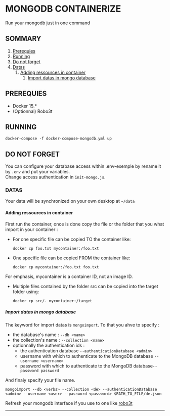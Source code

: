 # MONGODB CONTAINERIZE
Run your mongodb just in one command

## SOMMARY
1. [Prerequies](#prerequies)
2. [Running](#running) 
3. [Do not forget](#dontforget)
4. [Datas](#datas)
    1. [Adding ressources in container](#addingressources)
        1. [Import datas in mongo database](#importdatas) 


## PREREQUIES
* Docker 15.*
* (Optionnal) Robo3t

## RUNNING
```shell
docker-compose -f docker-compose-mongodb.yml up
```
## DO NOT FORGET <a id="dontforget"></a>
You can configure your database access within .env-exemple by rename it by `.env` and put your variables.\
Change access authentication in `init-mongo.js`.

### DATAS
Your data will be synchronized on your own desktop at `~/data` 

#### Adding ressources in container <a id="addingressources"></a>
First run the container, once is done copy the file or the folder that you what import  in your container : 
* For one specific file can be copied TO the container like:
  ```shell
  docker cp foo.txt mycontainer:/foo.txt
  ```
* One specific file can be copied FROM the container like:
  ```shell
  docker cp mycontainer:/foo.txt foo.txt
  ```
For emphasis, mycontainer is a container ID, not an image ID.

* Multiple files contained by the folder src can be copied into the target folder using:
  ```shell
  docker cp src/. mycontainer:/target
  ```

##### Import datas in mongo database <a id="importdatas"></a>
The keyword for import datas is `mongoimport`. To that you ahve to specify : 
* the database's name : `--db <name>`
* the collection's name : `--collection <name>`
* optionnally the authentication ids :
  * the authentication database `--authenticationDatabase <admin>`
  * username with which to authenticate to the MongoDB database `--username <username>` 
  * password with which to authenticate to the MongoDB database`--password password`

And finaly specify your file name.
```shell
mongoimport --db <verbs> --collection <de> --authenticationDatabase <admin> --username <user> --password <password> $PATH_TO_FILE/de.json
```
Refresh your mongodb interface if you use to one like [robo3t](https://robomongo.org/)
____
